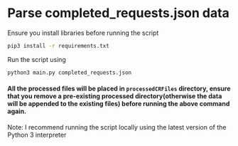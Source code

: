 # Parse completed_requests.json data

Ensure you install libraries before running the script 

```bash
pip3 install -r requirements.txt
```

Run the script using

```bash
python3 main.py completed_requests.json
```

#### All the processed files will be placed in `processedCRFiles` directory, ensure that you remove a pre-existing processed directory(otherwise the data will be appended to the existing files) before running the above command again.

Note: I recommend running the script locally using the latest version of the Python 3 interpreter
